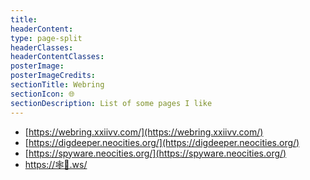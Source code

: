 ```yaml
---
title:
headerContent:
type: page-split
headerClasses:
headerContentClasses:
posterImage:
posterImageCredits:
sectionTitle: Webring
sectionIcon: 🌐
sectionDescription: List of some pages I like
---
```


- [https://webring.xxiivv.com/](https://webring.xxiivv.com/)
- [https://digdeeper.neocities.org/](https://digdeeper.neocities.org/)
- [https://spyware.neocities.org/](https://spyware.neocities.org/)
- [https://🕸💍.ws/](https://🕸💍.ws/)
